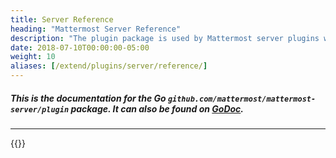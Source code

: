 ```yaml
---
title: Server Reference
heading: "Mattermost Server Reference"
description: "The plugin package is used by Mattermost server plugins written in Go and enables you to manage and interact with the plugin environment."
date: 2018-07-10T00:00:00-05:00
weight: 10
aliases: [/extend/plugins/server/reference/]
---
```


##### This is the documentation for the Go <code>github.com/mattermost/mattermost-server/plugin</code> package. It can also be found on [GoDoc](https://godoc.org/github.com/mattermost/mattermost-server/v5/plugin).
***

{{<plugingodocs>}}
